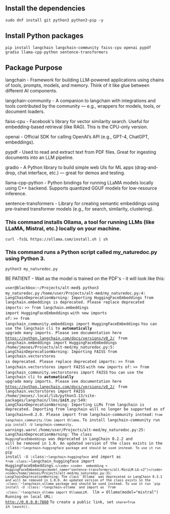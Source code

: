 
<h2>Install the dependencies</h2>
<p>
<pre><code>sudo dnf install git python3 python3-pip -y</code></pre>
<p>
<h2>Install Python packages</h2>
<pre><code>pip install langchain langchain-community faiss-cpu openai pypdf gradio llama-cpp-python sentence-transformers</code></pre>
<p>
<h2>Package	Purpose</h2><p>
langchain	- Framework for building LLM-powered applications using chains of tools, prompts, models, and memory. Think of it like glue between different AI components.<p>
langchain-community	- A companion to langchain with integrations and tools contributed by the community — e.g., wrappers for models, tools, or document loaders.<p>
faiss-cpu	- Facebook's library for vector similarity search. Useful for embedding-based retrieval (like RAG). This is the CPU-only version.<p>
openai	- Official SDK for calling OpenAI’s API (e.g., GPT-4, ChatGPT, embeddings).<p>
pypdf -	Used to read and extract text from PDF files. Great for ingesting documents into an LLM pipeline.<p>
gradio - A Python library to build simple web UIs for ML apps (drag-and-drop, chat interface, etc.) — great for demos and testing.<p>
llama-cpp-python	- Python bindings for running LLaMA models locally using C++ backend. Supports quantized GGUF models for low-resource inference.<p>
sentence-transformers	 - Library for creating semantic embeddings using pre-trained transformer models (e.g., for search, similarity, clustering).<p>
<p><p><p>
<h3>This command installs Ollama, a tool for running LLMs (like LLaMA, Mistral, etc.) locally on your machine.</h3><p>
<pre><code>curl -fsSL https://ollama.com/install.sh | sh</code></pre><p>

<h3>This command runs a Python script called my_naturedoc.py using Python 3.</h3><p>
<pre><code>python3 my_naturedoc.py</code></pre>
<p>
BE PATIENT - Wait as the model is trained on the PDF's - it will look like this:

<code>user@blackbox:~/Projects/alt-med$ python3 my_naturedoc.py</code>
<code>/home/user/Projects/alt-med/my_naturedoc.py:4: LangChainDeprecationWarning: Importing HuggingFaceEmbeddings from langchain.embeddings is deprecated. Please replace deprecated imports:</code>
<code></code>
<code>>> from langchain.embeddings import HuggingFaceEmbeddings</code>
<code></code>
<code>with new imports of:</code>
<code></code>
<code>>> from langchain_community.embeddings import HuggingFaceEmbeddings</code>
<code>You can use the langchain cli to **automatically** upgrade many imports. Please see documentation here <https://python.langchain.com/docs/versions/v0_2/></code>
<code>  from langchain.embeddings import HuggingFaceEmbeddings</code>
<code>/home/jmoses/Projects/alt-med/my_naturedoc.py:5: LangChainDeprecationWarning: Importing FAISS from langchain.vectorstores is deprecated. Please replace deprecated imports:</code>
<code></code>
<code>>> from langchain.vectorstores import FAISS</code>
<code></code>
<code>with new imports of:</code>
<code></code>
<code>>> from langchain_community.vectorstores import FAISS</code>
<code>You can use the langchain cli to **automatically** upgrade many imports. Please see documentation here <https://python.langchain.com/docs/versions/v0_2/></code>
<code>  from langchain.vectorstores import FAISS</code>
<code>/home/jmoses/.local/lib/python3.13/site-packages/langchain/llms/__init__.py:549: LangChainDeprecationWarning: Importing LLMs from langchain is deprecated. Importing from langchain will no longer be supported as of langchain==0.2.0. Please import from langchain-community instead:</code>
<code></code>
<code>`from langchain_community.llms import Ollama`.</code>
<code></code>
<code>To install langchain-community run `pip install -U langchain-community`.</code>
<code>  warnings.warn(</code>
<code>/home/user/Projects/alt-med/my_naturedoc.py:25: LangChainDeprecationWarning: The class `HuggingFaceEmbeddings` was deprecated in LangChain 0.2.2 and will be removed in 1.0. An updated version of the class exists in the :class:`~langchain-huggingface package and should be used instead. To use it run `pip install -U :class:`~langchain-huggingface` and import as `from :class:`~langchain_huggingface import HuggingFaceEmbeddings``.</code>
<code>  embedding = HuggingFaceEmbeddings(model_name="sentence-transformers/all-MiniLM-L6-v2")</code>
<code>/home/jmoses/Projects/alt-med/my_naturedoc.py:31: LangChainDeprecationWarning: The class `Ollama` was deprecated in LangChain 0.3.1 and will be removed in 1.0.0. An updated version of the class exists in the :class:`~langchain-ollama package and should be used instead. To use it run `pip install -U :class:`~langchain-ollama` and import as `from :class:`~langchain_ollama import OllamaLLM``.</code>
<code>  llm = Ollama(model="mistral")</code>
<code>Running on local URL:  http://0.0.0.0:7860</code>
<code></code>
<code>To create a public link, set `share=True` in `launch()`.</code>


